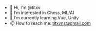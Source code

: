 - 👋 Hi, I’m @titxv
- 👀 I’m interested in Chess, ML/AI
- 🌱 I’m currently learning Vue, Unity
- 📫 How to reach me: titxvns@gmail.com
